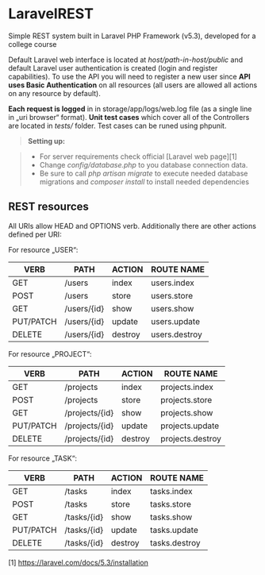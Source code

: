# LaravelREST
Simple REST system built in Laravel PHP Framework (v5.3), developed for a college course <i class="icon-heart"></i>

Default Laravel web interface is located at *host/path-in-host/public* and default Laravel user authentication is created (login and register capabilities). To use the API you will need to register a new user since **API uses Basic Authentication** on all resources (all users are allowed all actions on any resource by default).

**Each request is logged** in in storage/app/logs/web.log file (as a single line in „uri browser“ format). 
**Unit test cases** which cover all of the Controllers are located in *tests/* folder. Test cases can be runed using phpunit.

> **Setting up:**

> - For server requirements check official [Laravel web page][1]
> - Change *config/database.php* to you database connection data.
> - Be sure to call *php artisan migrate* to execute needed database migrations and *composer install* to install needed dependencies

## REST resources

All URIs allow HEAD and OPTIONS verb. Additionally  there are other actions defined per URI:

For resource „USER“:

|VERB	|PATH	|ACTION	|ROUTE NAME
|-----|-----|-------|----------
|GET	|/users	|index	|users.index
|POST	|/users	|store	|users.store
|GET	|/users/{id}	|show	|users.show
|PUT/PATCH	|/users/{id}	|update	|users.update
|DELETE	|/users/{id}	|destroy	|users.destroy

For resource „PROJECT“:

|VERB	|PATH	|ACTION	|ROUTE NAME
|-----|-----|-------|----------
|GET	|/projects	|index	|projects.index
|POST	|/projects	|store	|projects.store
|GET	|/projects/{id}	|show	|projects.show
|PUT/PATCH	|/projects/{id}	|update	|projects.update
|DELETE	|/projects/{id}	|destroy	|projects.destroy

For resource „TASK“:

|VERB	|PATH	|ACTION	|ROUTE NAME
|-----|-----|-------|----------
|GET	|/tasks	|index	|tasks.index
|POST	|/tasks	|store	|tasks.store
|GET	|/tasks/{id}	|show	|tasks.show
|PUT/PATCH	|/tasks/{id}	|update	|tasks.update
|DELETE	|/tasks/{id}	|destroy	|tasks.destroy

[1] https://laravel.com/docs/5.3/installation
